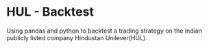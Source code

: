 # HUL - Backtest

Using pandas and python to backtest a trading strategy on the indian publicly listed company Hindustan Unilever(HUL).

